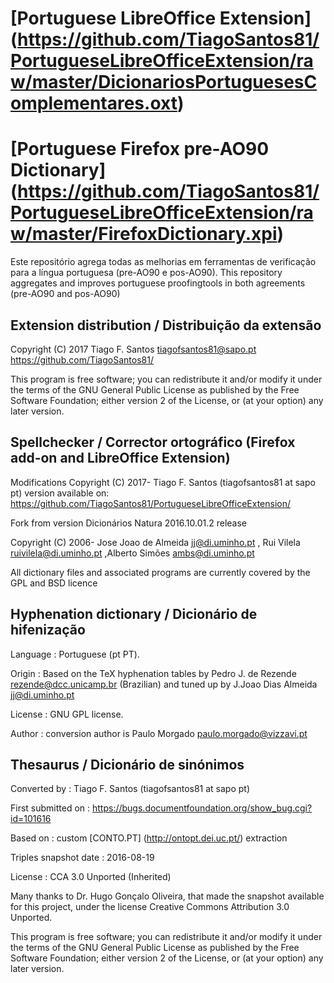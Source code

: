 # [Portuguese LibreOffice Extension] (https://github.com/TiagoSantos81/PortugueseLibreOfficeExtension/raw/master/DicionariosPortuguesesComplementares.oxt)

# [Portuguese Firefox pre-AO90 Dictionary] (https://github.com/TiagoSantos81/PortugueseLibreOfficeExtension/raw/master/FirefoxDictionary.xpi)

Este repositório agrega todas as melhorias em ferramentas de verificação para a língua portuguesa (pre-AO90 e pos-AO90).
This repository aggregates and improves portuguese proofingtools in both agreements (pre-AO90 and pos-AO90)

Extension distribution / Distribuição da extensão
-------------------------------------------------

Copyright (C) 2017 Tiago F. Santos <tiagofsantos81@sapo.pt>
  https://github.com/TiagoSantos81/

This program is free software; you can redistribute it and/or modify
it under the terms of the GNU General Public License as published by
the Free Software Foundation; either version 2 of the License, or
(at your option) any later version.


Spellchecker / Corrector ortográfico (Firefox add-on and LibreOffice Extension)
-----------------------------------------------------------------------------

Modifications Copyright (C) 2017-  Tiago F. Santos (tiagofsantos81 at sapo pt)
  version available on: https://github.com/TiagoSantos81/PortugueseLibreOfficeExtension/

Fork from version Dicionários Natura 2016.10.01.2 release

Copyright (C) 2006- Jose Joao de Almeida <jj@di.uminho.pt> , Rui Vilela <ruivilela@di.uminho.pt> ,Alberto Simões <ambs@di.uminho.pt>

All dictionary files and associated programs are currently covered
by the GPL and BSD licence


Hyphenation dictionary / Dicionário de hifenização
--------------------------------------------------

Language	: Portuguese (pt PT).

Origin		:   Based on the TeX hyphenation tables by Pedro J. de Rezende <rezende@dcc.unicamp.br> (Brazilian) and tuned up by J.Joao Dias Almeida <jj@di.uminho.pt>

License		:  GNU GPL license.

Author		:   conversion author is Paulo Morgado <paulo.morgado@vizzavi.pt>


Thesaurus / Dicionário de sinónimos
-----------------------------------

Converted by		: Tiago F. Santos (tiagofsantos81 at sapo pt)

First submitted on	: https://bugs.documentfoundation.org/show_bug.cgi?id=101616

Based on		: custom [CONTO.PT] (http://ontopt.dei.uc.pt/) extraction

Triples snapshot date	: 2016-08-19

License			: CCA 3.0 Unported (Inherited)

Many thanks to Dr. Hugo Gonçalo Oliveira, that made the snapshot available for this project, under the license Creative Commons Attribution 3.0 Unported.

This program is free software; you can redistribute it and/or modify
it under the terms of the GNU General Public License as published by
the Free Software Foundation; either version 2 of the License, or
(at your option) any later version.

